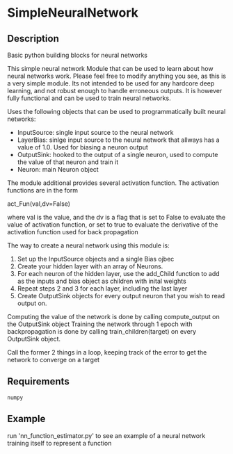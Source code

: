 # SimpleNeuralNetwork

## Description
Basic python building blocks for neural networks

This simple neural network Module that can be used to learn about how neural networks work. Please feel free
to modify anything you see, as this is a very simple module. Its not intended to be used for any hardcore deep learning,
and not robust enough to handle erroneous outputs. It is however fully functional and can be used to train neural networks.


Uses the following objects that can be used to programmatically built neural networks:

 - InputSource: single input source to the neural network
 - LayerBias: sinlge input source to the neural network that allways has a value of 1.0. Used for biasing a neuron output
 - OutputSink: hooked to the output of a single neuron, used to compute the value of that neuron and train it
 - Neuron: main Neuron object

The module additional provides several activation function. The activation functions are in the form 

   act_Fun(val,dv=False)

where val is the value, and the dv is a flag that is set to False to evaluate the value of activation function, 
or set to true to evaluate the derivative of the activation function used for back propagation

The way to create a neural network using this module is:

1. Set up the InputSource objects and a single Bias ojbec
2. Create your hidden layer with an array of Neurons.
3. For each neuron of the hidden layer, use the add_Child function to add as the inputs and bias object 
   as children with inital weights
4. Repeat steps 2 and 3 for each layer, including the last layer
5. Create OutputSink objects for every output neuron that you wish to read output on. 

Computing the value of the network is done by calling compute_output on the OutputSink object
Training the network through 1 epoch with backpropagation is done by calling train_children(target) on every OutputSink object. 

Call the former 2 things in a loop, keeping track of the error to get the network to converge on a target

## Requirements

    numpy

## Example

run 'nn_function_estimator.py' to see an example of a neural network training itself to represent a function

